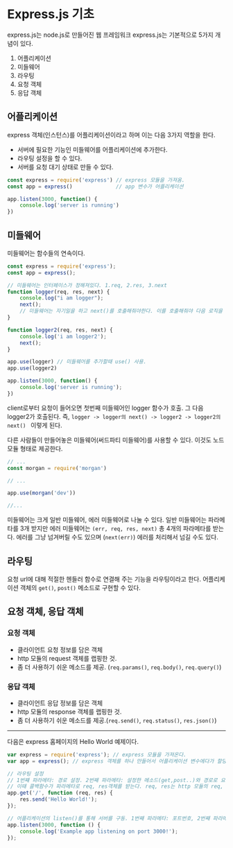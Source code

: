 # Express.js 기초
express.js는 node.js로 만들어진 웹 프레임워크
express.js는 기본적으로 5가지 개념이 있다.

1. 어플리케이션
2. 미들웨어
3. 라우팅
4. 요청 객체
5. 응답 객체

## 어플리케이션
express 객체(인스턴스)를 어플리케이션이라고 하며 이는 다음 3가지 역할을 한다.
 - 서버에 필요한 기능인 미들웨어를 어플리케이션에 추가한다.
 - 라우팅 설정을 할 수 있다.
 - 서버를 요청 대기 상태로 만들 수 있다.

~~~ javascript index.js
const express = require('express') // express 모듈을 가져옴.
const app = express()              // app 변수가 어플리케이션

app.listen(3000, function() {
    console.log('server is running')
})
~~~

## 미들웨어
미들웨어는 함수들의 연속이다.

~~~ javascript index.js
const express = require('express'); 
const app = express(); 

// 미들웨어는 인터페이스가 정해져있다. 1.req, 2.res, 3.next 
function logger(req, res, next) { 
    console.log("i am logger");
    next(); 
    // 미들웨어는 자기일을 하고 next()를 호출해줘야한다. 이를 호출해줘야 다음 로직을 수행할 수 있다.
}

function logger2(req, res, next) {
    console.log('i am logger2');
    next();
}

app.use(logger) // 미들웨어를 추가할때 use() 사용.
app.use(logger2)

app.listen(3000, function() {
    console.log('server is running');
})
~~~

client로부터 요청이 들어오면 첫번째 미들웨어인 logger 함수가 호출. 그 다음 logger2가 호출된다.
즉, `logger -> logger의 next() -> logger2 -> logger2의 next() ` 이렇게 된다.

다른 사람들이 만들어놓은 미들웨어(써드파티 미들웨어)를 사용할 수 있다. 이것도 노드 모듈 형태로 제공한다.

~~~ javascript index.js 
// ...
const morgan = require('morgan')

// ...

app.use(morgan('dev'))

//...
~~~

미들웨어는 크게 일반 미들웨어, 에러 미들웨어로 나눌 수 있다. 일반 미들웨어는 파라메타를 3개 받지만 에러 미들웨어는 `(err, req, res, next)` 총 4개의 파라메타를 받는다. 에러를 그냥 넘겨버릴 수도 있으며 (`next(err)`) 에러를 처리해서 넘길 수도 있다.

## 라우팅
요청 url에 대해 적절한 헨들러 함수로 연결해 주는 기능을 라우팅이라고 한다.
어플리케이션 객체의 `get()`, `post()` 메소드로 구현할 수 있다.

## 요청 객체, 응답 객체

### 요청 객체
 - 클라이언트 요청 정보를 담은 객체
 - http 모듈의 request 객체를 랩핑한 것.
 - 좀 더 사용하기 쉬운 메소드를 제공. (`req.params()`, `req.body()`, `req.query()`)
 
### 응답 객체
 - 클라이언트 응답 정보를 담은 객체
 - http 모듈의 response 객체를 랩핑한 것.
 - 좀 더 사용하기 쉬운 메소드를 제공.(`req.send()`, `req.status()`, `res.json()`)


----
다음은 express 홈페이지의 Hello World 예제이다.

~~~ javascript
var express = require('express'); // express 모듈을 가져온다.
var app = express(); // express 객체를 하나 만들어서 어플리케이션 변수에다가 할당.

// 라우팅 설정
// 1번쨰 파라메타: 경로 설정. 2번째 파라메타: 설정한 메소드(get,post..)와 경로로 요청이 오면 어떤 로직을 실행할 것인지 작성한다.
// 이때 콜백함수가 파라메타로 req, res객체를 받는다. req, res는 http 모듈의 req, res가 아니라 그것을 한번더 랩핑한 것이다. 
app.get('/', function (req, res) {
    res.send('Hello World!');
});

// 어플리케이션의 listen()를 통해 서버를 구동. 1번째 파라메타: 포트번호, 2번째 파라메타: listen()가 완료되었을떄 실행될 콜백함수.
app.listen(3000, function () {
    console.log('Example app listening on port 3000!');
});
~~~